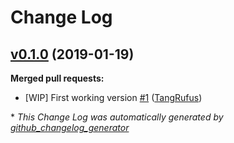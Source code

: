 # Change Log

## [v0.1.0](https://github.com/ItinerisLtd/cognomen/tree/v0.1.0) (2019-01-19)
**Merged pull requests:**

- \[WIP\] First working version [\#1](https://github.com/ItinerisLtd/cognomen/pull/1) ([TangRufus](https://github.com/TangRufus))



\* *This Change Log was automatically generated by [github_changelog_generator](https://github.com/skywinder/Github-Changelog-Generator)*